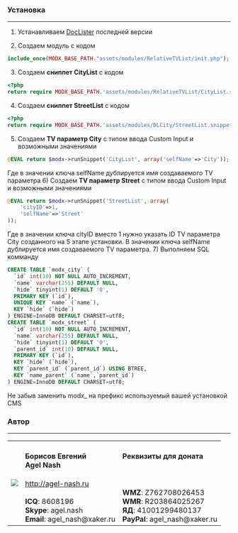 ### Установка
---------
1) Устанавливаем [DocLister](https://github.com/AgelxNash/DocLister) последней версии

2) Создаем модуль с кодом
```php
include_once(MODX_BASE_PATH."assets/modules/RelativeTVList/init.php");
```
3) Создаем **сниппет CityList** с кодом
```php
<?php
return require MODX_BASE_PATH.'assets/modules/RelativeTVList/CityList.snippet.php';
```
4) Создаем **сниппет StreetList** с кодом
```php
<?php
return require MODX_BASE_PATH.'assets/modules/DLCity/StreetList.snippet.php';
```
5) Создаем **TV параметр City** с типом ввода Custom Input и возможными значениями 
```php
@EVAL return $modx->runSnippet('CityList', array('selfName'=>'City'));
```
Где в значении ключа selfName дублируется имя создаваемого TV параметра
6) Создаем **TV параметр Street** с типом ввода Custom Input и возможными значениями 
```php
@EVAL return $modx->runSnippet('StreetList', array(
	'cityID'=>1,
	'selfName'=>'Street'
));
```
Где в значении ключа cityID вместо 1 нужно указать ID TV параметра City созданного на 5 этапе установки. В значении ключа selfName дублируется имя создаваемого TV параметра.
7) Выполняем SQL комманду
```sql
CREATE TABLE `modx_city` (
  `id` int(10) NOT NULL AUTO_INCREMENT,
  `name` varchar(255) DEFAULT NULL,
  `hide` tinyint(1) DEFAULT '0',
  PRIMARY KEY (`id`),
  UNIQUE KEY `name` (`name`),
  KEY `hide` (`hide`)
) ENGINE=InnoDB DEFAULT CHARSET=utf8;
CREATE TABLE `modx_street` (
  `id` int(10) NOT NULL AUTO_INCREMENT,
  `name` varchar(255) DEFAULT NULL,
  `hide` tinyint(1) DEFAULT '0',
  `parent_id` int(10) DEFAULT NULL,
  PRIMARY KEY (`id`),
  KEY `hide` (`hide`),
  KEY `parent_id` (`parent_id`) USING BTREE,
  KEY `name_parent` (`name`,`parent_id`)
) ENGINE=InnoDB DEFAULT CHARSET=utf8;
```
Не забыв заменить modx_ на префикс используемый вашей установкой CMS 

### Автор
---------
<table>
  <tr>
    <td><img src="http://www.gravatar.com/avatar/bf12d44182c98288015f65c9861903aa?s=220"></td>
	<td valign="top">
		<h4>Борисов Евгений
			<br />
			Agel Nash
		</h4>
		<a href="http://agel-nash.ru">http://agel-nash.ru</a><br />
		<br />
		<strong>ICQ</strong>: 8608196<br />
		<strong>Skype</strong>: agel.nash<br />
		<strong>Email</strong>: agel_nash@xaker.ru
	</td>
	<td valign="top">
		<h4>Реквизиты для доната<br /><br /></h4>
		<br />
		<strong>WMZ</strong>: Z762708026453<br />
		<strong>WMR</strong>: R203864025267<br />
		<strong>ЯД</strong>: 41001299480137<br />
		<strong>PayPal</strong>: agel_nash@xaker.ru<br />
	</td>
  </tr>
</table>